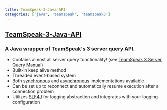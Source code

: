 ```yaml
---
title: TeamSpeak-3-Java-API
categories: ['java', 'teamspeak', 'teamspeak3']
---
```

## [TeamSpeak-3-Java-API](https://github.com/TheHolyWaffle/TeamSpeak-3-Java-API)

### A Java wrapper of TeamSpeak's 3 server query API.


- Contains almost all server query functionality! (see [TeamSpeak 3 Server Query Manual](https://www.teamspeak-info.de/downloads/ts3_serverquery_manual.pdf))
- Built-in keep alive method
- Threaded event-based system
- Both [synchronous](src/main/java/com/github/theholywaffle/teamspeak3/TS3Api.java) and [asynchronous](src/main/java/com/github/theholywaffle/teamspeak3/TS3ApiAsync.java) implementations available
- Can be set up to reconnect and automatically resume execution after a connection problem
- Utilizes [SLF4J](https://www.slf4j.org/) for logging abstraction and integrates with your logging configuration
